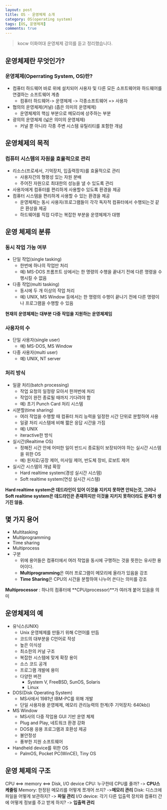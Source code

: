 ```yaml
---
layout: post
title: OS - 운영체제 소개
category: OS(operating system)
tags: [OS, 운영체제]
comments: true
---
```

<!----------------- 탬플릿
## forEach
### 설명
[MDN](http://naver.com)
```javascript

```
<center>
 <figure>
 <img src="/assets/post-img/git/git_diff.png" alt="views">
 <figcaption>cat을 통해서 git diff 결과를 표시</figcaption>
 </figure>
 </center>
------------------->
> kocw 이화여대 운영체제 강의를 듣고 정리했습니다.

## 운영체제란 무엇인가?

### 운영체제(Operrating System, OS)란?
- 컴퓨터 하드웨어 바로 위에 설치되어 사용자 및 다른 모든 소프트웨어와 하드웨어를 연결하는 소프트웨어 계층
    - 컴퓨터 하드웨어-> 운영체제 -> 각종소프트웨어 => 사용자
- 협의의 운영체제(커널) (좁은 의미의 운영체제)
    - 운영체제의 핵심 부분으로 메모리에 상주하는 부분
- 광의의 운영체제 (넓은 의미의 운영체제)
    - 커널 뿐 아니라 각종 주변 시스템 유틸리티를 포함한 개념 

## 운영체제의 목적

### 컴퓨터 시스템의 **자원을 효율적으로 관리**
- 리소스(프로세서, 기억장치, 입출력장치)를 효율적으로 관리
    - 사용자간의 형평성 있는 자원 분배
    - 주어진 자원으로 최대한의 성능을 낼 수 있도록 관리
- 사용자에게 컴퓨터를 편리하게 사용할수 있도록 환경을 제공
- 컴퓨터 시스템을 편리하게 사용할 수 있는 환경을 제공
    - 운영체제는 동시 사용자/프로그램들이 각각 독자적 컴퓨터에서 수행되는것 같은 환상을 제공
    - 하드웨어를 직접 다루는 복잡한 부분을 운영체제가 대행 

## 운영 체제의 분류

### 동시 작업 가능 여부

- 단일 작업(single tasking)
    - 한번에 하나의 작업만 처리
    - 예) MS-DOS 프롬프트 상에서는 한 명령의 수행을 끝내기 전에 다른 명령을 수행시킬 수 없음
- 다중 작업(multi tasking)
    - 동시에 두 개 이상의 작업 처리
    - 예) UNIX, MS Window 등에서는 한 명령의 수행이 끝나기 전에 다른 명령이나 프로그램을 수행할 수 있음

**현재의 운영체제는 대부분 다중 작업을 지원하는 운영체제임**
### 사용자의 수
- 단일 사용자(single user)
    - 예) MS-DOS, MS Window
- 다중 사용자(multi user)
    - 예) UNIX, NT server

### 처리 방식

- 일괄 처리(batch processing)
    - 작업 요청의 일정량 모아서 한꺼번에 처리
    - 작업이 완전 종료될 때까지 기다려야 함
    - 예) 초기 Punch Card 처리 시스템
- 시분할(time sharing)
    - 여러 작업을 수행할 때 컴퓨터 처리 능력을 일정한 시간 단위로 분할하여 사용
    - 일괄 처리 시스템에 비해 짧은 응답 시간을 가짐
    - 예) UNIX
    - iteractive한 방식
- 실시간(Realtime OS)
    - 정해진 시간 안에 어떠한 일이 반드시 종료됨이 보장되어야 하는 실시간 시스템을 위한 OS
    - 예) 원자로/공장 제어, 미사일 제어, 반도체 장비, 로보트 제어
- 실시간 시스템의 개념 확장
    - Hard realtime system(경성 실시간 시스템)
    - Soft realtime system(연성 실시간 시스템)

**Hard realtime system은 데드라인이 있어 이것을 지키지 못하면 안되는것,
그러나 Soft realtime system은 데드라인은 존재하지만 이것을 지키지 못하더라도 문제가 생기진 않음.**

## 몇 가지 용어

- Multitasking
- Multiprogramming
- Time sharing
- Multiprocess
- 구분
    - 위에 용어들은 컴퓨터에서 여러 작업을 동시에 구행하는 것을 뜻한는 유사한 용어이다.
    - **Multiprogramming**은 여러 프로그램이 메모리에 올라가 있음을 강조
    - **Time Sharing**은 CPU의 시간을 분할하여 나누어 쓴다는 의미를 강조

**Multiprocessor**
: 하나의 컴퓨터에 **CPU(processor)**가 여러개 붙어 있음을 의미

## 운영체제의 예

- 유닉스(UNIX)
    - Unix 운영체제를 만들기 위해 C언어를 만듬
    - 코드의 대부분을 C언어로 작성
    - 높은 이식성
    - 최소한의 커널 구조
    - 복잡한 시스템에 맞게 확장 용이
    - 소스 코드 공개
    - 프로그램 개발에 용이
    - 다양한 버전
        - System V, FreeBSD, SunOS, Solaris
        - Linux
- DOS(Disk Operating System)
    - MS사에서 1981년 IBM-PC를 위해 개발
    - 단일 사용자용 운영체제, 메모리 관리능력의 한계(주 기억장치: 640kb))
- MS Window
    - MS사의 다중 작업용 GUI 기반 운영 체제
    - Plug and Play, 네트워크 환경 강화
    - DOS용 응용 프로그램과 호환성 제공
    - 불안정성
    - 풍부한 지원 소프트웨어
- Handheld device를 위한 OS
    - PalmOS, Pocket PC(WinCE), Tiny OS

## 운영 체제의 구조

CPU <==> memory <==> Disk, I/O device
CPU: 누구한테 CPU를 줄까? -> **CPU스케줄링**
Memory: 한정된 메모리를 어떻게 쪼개어 쓰지? ->**메모리 관리**
Disk: 디스크에 파일을 어떻게 보관하지? -> **파일 관리**
I/O device: 각기 다른 입출력 장치와 컴퓨터 간에 어떻게 정보를 주고 받게 하지? -> **입출력 관리**